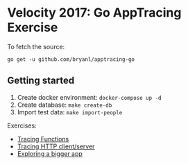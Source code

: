 # Velocity 2017: Go AppTracing Exercise

To fetch the source:

`go get -u github.com/bryanl/apptracing-go`

## Getting started

1. Create docker environment: `docker-compose up -d`
1. Create database: `make create-db`
1. Import test data: `make import-people`

Exercises:

* [Tracing Functions](functions)
* [Tracing HTTP client/server](clientserver)
* [Exploring a bigger app](app)